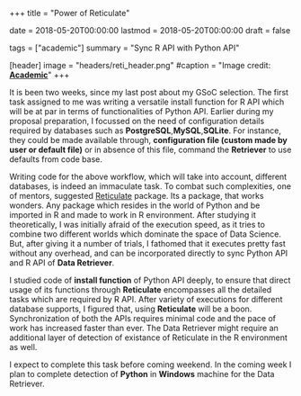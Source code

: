 +++
title = "Power of Reticulate"

date = 2018-05-20T00:00:00
lastmod = 2018-05-20T00:00:00
draft = false

tags = ["academic"]
summary = "Sync R API with Python API"

[header]
image = "headers/reti_header.png"
#caption = "Image credit: [**Academic**](https://github.com/gcushen/hugo-academic/)"
+++

It is been two weeks, since my last post about my GSoC selection. The first task assigned to me was writing a versatile install function for R API which will be at par in terms of functionalities of Python API. Earlier during my proposal preparation, I focussed on the need of configuration details required by databases such as **PostgreSQL**,**MySQL**,**SQLite**. For instance, they could be made available through, **configuration file (custom made by user or default file)** or in absence of this file, command the **Retriever** to use defaults from code base. 

Writing code for the above workflow, which will take into account, different databases, is indeed an immaculate task. To combat such complexities, one of mentors, suggested [Reticulate](https://rstudio.github.io/reticulate/articles/introduction.html) package. Its a package, that works wonders. Any package which resides in the world of Python and be imported in R and made to work in R environment.  After studying it theoretically, I was initially afraid of the execution speed, as it tries to combine two different worlds which dominate the space of Data Science. But, after giving it a number of trials, I fathomed that it executes pretty fast without any overhead, and can be incorporated directly to sync Python API and R API of **Data Retriever**. 

I studied code of **install function** of Python API deeply, to ensure that direct usage of its functions through **Reticulate** encompasses all the detailed tasks which are required by R API. After variety of executions for different database supports, I figured that, using **Reticulate** will be a boon. Synchronization of both the APIs requires minimal code and the pace of work has increased faster than ever. The Data Retriever might require an additional layer of detection of existance of Reticulate in the R environment as well. 

I expect to complete this task before coming weekend. In the coming week I plan to complete detection of **Python** in **Windows** machine for the Data Retriever. 